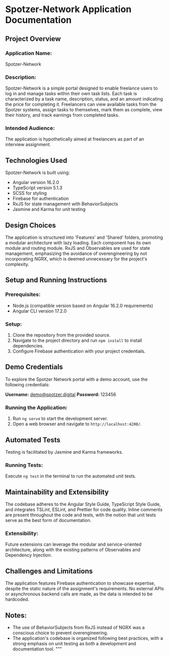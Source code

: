 # Spotzer-Network Application Documentation

## Project Overview

### Application Name:

Spotzer-Network

### Description:

Spotzer-Network is a simple portal designed to enable freelance users to log in and manage tasks within their own task lists. Each task is characterized by a task name, description, status, and an amount indicating the price for completing it. Freelancers can view available tasks from the Spotzer systems, assign tasks to themselves, mark them as complete, view their history, and track earnings from completed tasks.

### Intended Audience:

The application is hypothetically aimed at freelancers as part of an interview assignment.

## Technologies Used

Spotzer-Network is built using:

- Angular version 16.2.0
- TypeScript version 5.1.3
- SCSS for styling
- Firebase for authentication
- RxJS for state management with BehaviorSubjects
- Jasmine and Karma for unit testing

## Design Choices

The application is structured into 'Features' and 'Shared' folders, promoting a modular architecture with lazy loading. Each component has its own module and routing module. RxJS and Observables are used for state management, emphasizing the avoidance of overengineering by not incorporating NGRX, which is deemed unnecessary for the project's complexity.

## Setup and Running Instructions

### Prerequisites:

- Node.js (compatible version based on Angular 16.2.0 requirements)
- Angular CLI version 17.2.0

### Setup:

1. Clone the repository from the provided source.
2. Navigate to the project directory and run `npm install` to install dependencies.
3. Configure Firebase authentication with your project credentials.

## Demo Credentials

To explore the Spotzer Network portal with a demo account, use the following credentials:

**Username:** demo@spotzer.digital
**Password:** 123456

### Running the Application:

1. Run `ng serve` to start the development server.
2. Open a web browser and navigate to `http://localhost:4200/`.

## Automated Tests

Testing is facilitated by Jasmine and Karma frameworks.

### Running Tests:

Execute `ng test` in the terminal to run the automated unit tests.

## Maintainability and Extensibility

The codebase adheres to the Angular Style Guide, TypeScript Style Guide, and integrates TSLint, ESLint, and Prettier for code quality. Inline comments are present throughout the code and tests, with the notion that unit tests serve as the best form of documentation.

### Extensibility:

Future extensions can leverage the modular and service-oriented architecture, along with the existing patterns of Observables and Dependency Injection.

## Challenges and Limitations

The application features Firebase authentication to showcase expertise, despite the static nature of the assignment's requirements. No external APIs or asynchronous backend calls are made, as the data is intended to be hardcoded.

## Notes:

- The use of BehaviorSubjects from RxJS instead of NGRX was a conscious choice to prevent overengineering.
- The application's codebase is organized following best practices, with a strong emphasis on unit testing as both a development and documentation tool.
  """
